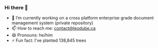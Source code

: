 ### Hi there 👋

- 🔭 I’m currently working on a cross platform enterprise grade document management system (private repository)
- 📫 How to reach me: contact@leodube.ca
- 😄 Pronouns: he/him
- ⚡ Fun fact: I've planted 138,845 trees

<!--
**leodube/leodube** is a ✨ _special_ ✨ repository because its `README.md` (this file) appears on your GitHub profile.

Here are some ideas to get you started:

- 🔭 I’m currently working on ...
- 🌱 I’m currently learning ...
- 👯 I’m looking to collaborate on ...
- 🤔 I’m looking for help with ...
- 💬 Ask me about ...
- 📫 How to reach me: ...
- 😄 Pronouns: ...
- ⚡ Fun fact: ...
-->
